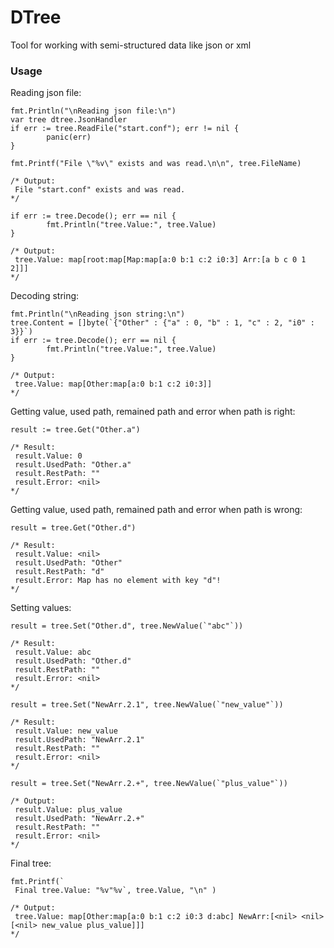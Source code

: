 # DTree

Tool for working with semi-structured data like json or xml

### Usage

Reading json file:
```
fmt.Println("\nReading json file:\n")
var tree dtree.JsonHandler
if err := tree.ReadFile("start.conf"); err != nil {
		panic(err)
}

fmt.Printf("File \"%v\" exists and was read.\n\n", tree.FileName)

/* Output: 
 File "start.conf" exists and was read.
*/

if err := tree.Decode(); err == nil {
		fmt.Println("tree.Value:", tree.Value)
}

/* Output: 
 tree.Value: map[root:map[Map:map[a:0 b:1 c:2 i0:3] Arr:[a b c 0 1 2]]]
*/
```

Decoding string:
```
fmt.Println("\nReading json string:\n")
tree.Content = []byte(`{"Other" : {"a" : 0, "b" : 1, "c" : 2, "i0" : 3}}`)
if err := tree.Decode(); err == nil {
		fmt.Println("tree.Value:", tree.Value)
}

/* Output: 
 tree.Value: map[Other:map[a:0 b:1 c:2 i0:3]]
*/
```	

Getting value, used path, remained path and error when path is right:
```
result := tree.Get("Other.a")

/* Result: 
 result.Value: 0
 result.UsedPath: "Other.a"
 result.RestPath: ""
 result.Error: <nil>
*/
```
Getting value, used path, remained path and error when path is wrong:
```
result = tree.Get("Other.d")

/* Result: 
 result.Value: <nil>
 result.UsedPath: "Other"
 result.RestPath: "d"
 result.Error: Map has no element with key "d"!
*/
```
Setting values:
```
result = tree.Set("Other.d", tree.NewValue(`"abc"`))

/* Result: 
 result.Value: abc
 result.UsedPath: "Other.d"
 result.RestPath: ""
 result.Error: <nil>
*/

result = tree.Set("NewArr.2.1", tree.NewValue(`"new_value"`))

/* Result: 
 result.Value: new_value
 result.UsedPath: "NewArr.2.1"
 result.RestPath: ""
 result.Error: <nil>
*/
	
result = tree.Set("NewArr.2.+", tree.NewValue(`"plus_value"`))

/* Output: 
 result.Value: plus_value
 result.UsedPath: "NewArr.2.+"
 result.RestPath: ""
 result.Error: <nil>
*/
```
Final tree:
```
fmt.Printf(`
 Final tree.Value: "%v"%v`, tree.Value, "\n" )

/* Output: 
 tree.Value: map[Other:map[a:0 b:1 c:2 i0:3 d:abc] NewArr:[<nil> <nil> [<nil> new_value plus_value]]]
*/
```